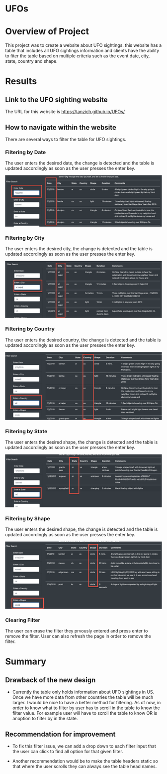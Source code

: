 # UFOs

# Overview of Project
This project was to create a website about UFO sightings. this website has a table that includes all UFO sightings information and clients have the ability to fiter the table based on multiple criteria such as the event date, city, state, country and shape.

# Results

## Link to the UFO sighting website
The URL for this website is https://tanzich.github.io/UFOs/

## How to navigate within the website
There are several ways to filter the table for UFO sightings. 

### Filtering by Date
The user enters the desired date, the change is detected and the table is updated accordingly as soon as the user presses the enter key.

![Date](static/images/Date.png)

### Filtering by City
The user enters the desired city, the change is detected and the table is updated accordingly as soon as the user presses the enter key.

![City](static/images/City.png)

### Filtering by Country
The user enters the desired country, the change is detected and the table is updated accordingly as soon as the user presses the enter key.

![Country](static/images/Country.png)  

### Filtering by State
The user enters the desired shape, the change is detected and the table is updated accordingly as soon as the user presses the enter key.

![State](static/images/State.png)

### Filtering by Shape
The user enters the desired shape, the change is detected and the table is updated accordingly as soon as the user presses the enter key.

![Shape](static/images/Shape.png)

### Clearing Filter
The user can erase the filter they prvously entered and press enter to remove the filter. User can also refresh the page in order to remove the filter. 

# Summary

## Drawback of the new design
- Currently the table only holds information about UFO sightings in US. Once we have more data from other countries the table will be much larger. I would be nice to have a better method for filtering. As of now, in order to know what to filter by user has to scroll in the table to know the filter value. For example user will have to scroll the table to know OR is anoption to filter by in the state.

## Recommendation for improvement
- To fix this filter issue, we can add a drop down to each filter input that the user can click to find all option for that given filter.

- Another recommendation would be to make the table headers static so that where the user scrolls they can always see the table head names. 


